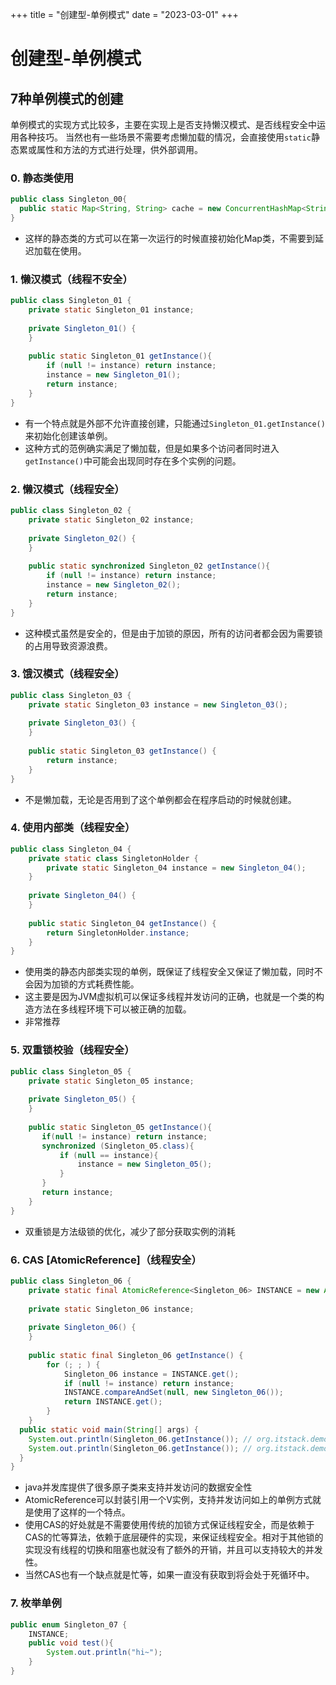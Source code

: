 +++
title = "创建型-单例模式"
date = "2023-03-01"
+++
# 创建型-单例模式

## 7种单例模式的创建

单例模式的实现方式比较多，主要在实现上是否支持懒汉模式、是否线程安全中运用各种技巧。
当然也有一些场景不需要考虑懒加载的情况，会直接使用``static``静态累或属性和方法的方式进行处理，供外部调用。

### 0. 静态类使用

```java
public class Singleton_00{
  public static Map<String, String> cache = new ConcurrentHashMap<String, String>();
}
```

* 这样的静态类的方式可以在第一次运行的时候直接初始化Map类，不需要到延迟加载在使用。



### 1. 懒汉模式（线程不安全）

```java
public class Singleton_01 {
    private static Singleton_01 instance;
  
    private Singleton_01() {
    }
  
    public static Singleton_01 getInstance(){
        if (null != instance) return instance;
        instance = new Singleton_01();
        return instance;
    }
}
```

* 有一个特点就是外部不允许直接创建，只能通过``Singleton_01.getInstance()``来初始化创建该单例。
* 这种方式的范例确实满足了懒加载，但是如果多个访问者同时进入``getInstance()``中可能会出现同时存在多个实例的问题。



### 2. 懒汉模式（线程安全）

```java
public class Singleton_02 {
    private static Singleton_02 instance;
  
    private Singleton_02() {
    }
  
    public static synchronized Singleton_02 getInstance(){
        if (null != instance) return instance;
        instance = new Singleton_02();
        return instance;
    }
}
```

* 这种模式虽然是安全的，但是由于加锁的原因，所有的访问者都会因为需要锁的占用导致资源浪费。



### 3. 饿汉模式（线程安全）

```java
public class Singleton_03 {
    private static Singleton_03 instance = new Singleton_03();
  
    private Singleton_03() {
    }
  
    public static Singleton_03 getInstance() {
        return instance;
    } 
}
```

* 不是懒加载，无论是否用到了这个单例都会在程序启动的时候就创建。



### 4. 使用内部类（线程安全）

```java
public class Singleton_04 {
    private static class SingletonHolder {
        private static Singleton_04 instance = new Singleton_04();
    }
  
    private Singleton_04() {
    }
  
    public static Singleton_04 getInstance() {
        return SingletonHolder.instance;
    } 
}
```

* 使用类的静态内部类实现的单例，既保证了线程安全又保证了懒加载，同时不会因为加锁的方式耗费性能。
* 这主要是因为JVM虚拟机可以保证多线程并发访问的正确，也就是一个类的构造方法在多线程环境下可以被正确的加载。
* 非常推荐



### 5. 双重锁校验（线程安全）

```java
public class Singleton_05 {
    private static Singleton_05 instance;
  
    private Singleton_05() {
    }
  
    public static Singleton_05 getInstance(){
       if(null != instance) return instance;
       synchronized (Singleton_05.class){
           if (null == instance){
               instance = new Singleton_05();
           } 
       }
       return instance;
    }
}
```

* 双重锁是方法级锁的优化，减少了部分获取实例的消耗



### 6. CAS [AtomicReference]（线程安全）

```java
public class Singleton_06 {
    private static final AtomicReference<Singleton_06> INSTANCE = new AtomicReference<Singleton_06>();
  
    private static Singleton_06 instance;
  
    private Singleton_06() {
    }
  
    public static final Singleton_06 getInstance() {
        for (; ; ) {
            Singleton_06 instance = INSTANCE.get();
            if (null != instance) return instance;
            INSTANCE.compareAndSet(null, new Singleton_06());
            return INSTANCE.get();
        }
    }
  public static void main(String[] args) {
    System.out.println(Singleton_06.getInstance()); // org.itstack.demo.design.Singleton_06@2b193f2d
    System.out.println(Singleton_06.getInstance()); // org.itstack.demo.design.Singleton_06@2b193f2d
  }
}
```

* java并发库提供了很多原子类来支持并发访问的数据安全性
* AtomicReference可以封装引用一个V实例，支持并发访问如上的单例方式就是使用了这样的一个特点。
* 使用CAS的好处就是不需要使用传统的加锁方式保证线程安全，而是依赖于CAS的忙等算法，依赖于底层硬件的实现，来保证线程安全。相对于其他锁的实现没有线程的切换和阻塞也就没有了额外的开销，并且可以支持较大的并发性。
* 当然CAS也有一个缺点就是忙等，如果一直没有获取到将会处于死循环中。



### 7. 枚举单例

```java
public enum Singleton_07 {
    INSTANCE;
    public void test(){
        System.out.println("hi~");
    }
}
```

